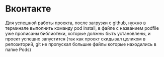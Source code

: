# Вконтакте
Для успешной работы проекта, после загрузки с github, нужно в терминале выполнить команду pod install, в файле с названием podfile уже прописаны библиотеки, которые должны быть установлены, и проект успешно запустится (так как проект скидывал целиком в репозиторий, git не пропускал большие файлы которые находились в папке Pods)
